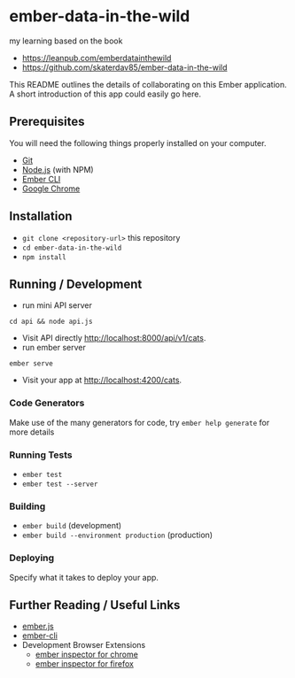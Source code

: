 # ember-data-in-the-wild
 
my learning based on the book
  * https://leanpub.com/emberdatainthewild
  * https://github.com/skaterdav85/ember-data-in-the-wild

This README outlines the details of collaborating on this Ember application.
A short introduction of this app could easily go here.

## Prerequisites

You will need the following things properly installed on your computer.

* [Git](https://git-scm.com/)
* [Node.js](https://nodejs.org/) (with NPM)
* [Ember CLI](https://ember-cli.com/)
* [Google Chrome](https://google.com/chrome/)

## Installation

* `git clone <repository-url>` this repository
* `cd ember-data-in-the-wild`
* `npm install`

## Running / Development

* run mini API server
```
cd api && node api.js
```
* Visit API directly [http://localhost:8000/api/v1/cats](http://localhost:8000/api/v1/cats).
* run ember server
```
ember serve
```
* Visit your app at [http://localhost:4200/cats](http://localhost:4200/cats).

### Code Generators

Make use of the many generators for code, try `ember help generate` for more details

### Running Tests

* `ember test`
* `ember test --server`

### Building

* `ember build` (development)
* `ember build --environment production` (production)

### Deploying

Specify what it takes to deploy your app.

## Further Reading / Useful Links

* [ember.js](https://emberjs.com/)
* [ember-cli](https://ember-cli.com/)
* Development Browser Extensions
  * [ember inspector for chrome](https://chrome.google.com/webstore/detail/ember-inspector/bmdblncegkenkacieihfhpjfppoconhi)
  * [ember inspector for firefox](https://addons.mozilla.org/en-US/firefox/addon/ember-inspector/)
